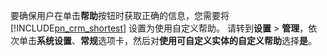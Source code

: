 要确保用户在单击**帮助**按钮时获取正确的信息，您需要将 [!INCLUDE[pn_crm_shortest](pn-crm-shortest.md)] 设置为使用自定义帮助。 请转到**设置** > **管理**，依次单击**系统设置**、**常规**选项卡，然后对**使用可自定义实体的自定义帮助**选择**是**。